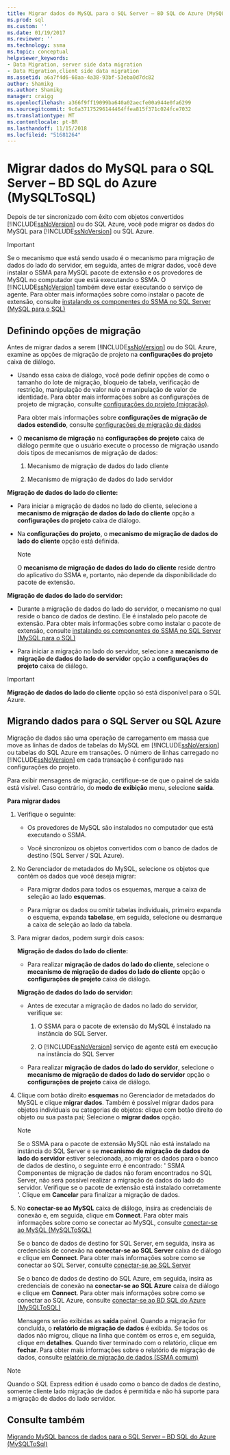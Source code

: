 ```yaml
---
title: Migrar dados do MySQL para o SQL Server – BD SQL do Azure (MySQLToSQL) | Microsoft Docs
ms.prod: sql
ms.custom: ''
ms.date: 01/19/2017
ms.reviewer: ''
ms.technology: ssma
ms.topic: conceptual
helpviewer_keywords:
- Data Migration, server side data migration
- Data Migration,client side data migration
ms.assetid: a6a7f4d6-68aa-4a38-93bf-53eba0d7dc82
author: Shamikg
ms.author: Shamikg
manager: craigg
ms.openlocfilehash: a366f9ff19099ba640a02aecfe00a944e0fa6299
ms.sourcegitcommit: 9c6a37175296144464ffea815f371c024fce7032
ms.translationtype: MT
ms.contentlocale: pt-BR
ms.lasthandoff: 11/15/2018
ms.locfileid: "51681264"
---
```

# <a name="migrating-mysql-data-into-sql-server---azure-sql-db-mysqltosql"></a>Migrar dados do MySQL para o SQL Server – BD SQL do Azure (MySQLToSQL)
Depois de ter sincronizado com êxito com objetos convertidos [!INCLUDE[ssNoVersion](../../includes/ssnoversion-md.md)] ou do SQL Azure, você pode migrar os dados do MySQL para [!INCLUDE[ssNoVersion](../../includes/ssnoversion-md.md)] ou SQL Azure.  
  
> [!IMPORTANT]  
> Se o mecanismo que está sendo usado é o mecanismo para migração de dados do lado do servidor, em seguida, antes de migrar dados, você deve instalar o SSMA para MySQL pacote de extensão e os provedores de MySQL no computador que está executando o SSMA. O [!INCLUDE[ssNoVersion](../../includes/ssnoversion-md.md)] também deve estar executando o serviço de agente. Para obter mais informações sobre como instalar o pacote de extensão, consulte [instalando os componentes do SSMA no SQL Server (MySQL para o SQL)](https://msdn.microsoft.com/6772d0c5-258f-4d7b-afb0-b5f810e71af1)  
  
## <a name="setting-migration-options"></a>Definindo opções de migração  
Antes de migrar dados a serem [!INCLUDE[ssNoVersion](../../includes/ssnoversion-md.md)] ou do SQL Azure, examine as opções de migração de projeto na **configurações do projeto** caixa de diálogo.  
  
-   Usando essa caixa de diálogo, você pode definir opções de como o tamanho do lote de migração, bloqueio de tabela, verificação de restrição, manipulação de valor nulo e manipulação de valor de identidade. Para obter mais informações sobre as configurações de projeto de migração, consulte [configurações do projeto (migração)](https://msdn.microsoft.com/2a3cba9e-cd54-4a8b-b858-8fc4cf2580d9).  
  
    Para obter mais informações sobre **configurações de migração de dados estendido**, consulte [configurações de migração de dados](data-migration-settings-mysqltosql.md)  
  
-   O **mecanismo de migração** na **configurações do projeto** caixa de diálogo permite que o usuário execute o processo de migração usando dois tipos de mecanismos de migração de dados:  
  
    1.  Mecanismo de migração de dados do lado cliente  
  
    2.  Mecanismo de migração de dados do lado servidor  
  
**Migração de dados do lado do cliente:**  
  
-   Para iniciar a migração de dados no lado do cliente, selecione a **mecanismo de migração de dados do lado do cliente** opção a **configurações do projeto** caixa de diálogo.  
  
-   Na **configurações do projeto**, o **mecanismo de migração de dados do lado do cliente** opção está definida.  
  
    > [!NOTE]  
    > O **mecanismo de migração de dados do lado do cliente** reside dentro do aplicativo do SSMA e, portanto, não depende da disponibilidade do pacote de extensão.  
  
**Migração de dados do lado do servidor:**  
  
-   Durante a migração de dados do lado do servidor, o mecanismo no qual reside o banco de dados de destino. Ele é instalado pelo pacote de extensão. Para obter mais informações sobre como instalar o pacote de extensão, consulte [instalando os componentes do SSMA no SQL Server (MySQL para o SQL)](https://msdn.microsoft.com/6772d0c5-258f-4d7b-afb0-b5f810e71af1)  
  
-   Para iniciar a migração no lado do servidor, selecione a **mecanismo de migração de dados do lado do servidor** opção a **configurações do projeto** caixa de diálogo.  
  
> [!IMPORTANT]  
> **Migração de dados do lado do cliente** opção só está disponível para o SQL Azure.  
  
## <a name="migrating-data-to-sql-server-or-sql-azure"></a>Migrando dados para o SQL Server ou SQL Azure  
Migração de dados são uma operação de carregamento em massa que move as linhas de dados de tabelas do MySQL em [!INCLUDE[ssNoVersion](../../includes/ssnoversion-md.md)] ou tabelas do SQL Azure em transações. O número de linhas carregado no [!INCLUDE[ssNoVersion](../../includes/ssnoversion-md.md)] em cada transação é configurado nas configurações do projeto.  
  
Para exibir mensagens de migração, certifique-se de que o painel de saída está visível. Caso contrário, do **modo de exibição** menu, selecione **saída**.  
  
**Para migrar dados**  
  
1.  Verifique o seguinte:  
  
    -   Os provedores de MySQL são instalados no computador que está executando o SSMA.  
  
    -   Você sincronizou os objetos convertidos com o banco de dados de destino (SQL Server / SQL Azure).  
  
2.  No Gerenciador de metadados do MySQL, selecione os objetos que contêm os dados que você deseja migrar:  
  
    -   Para migrar dados para todos os esquemas, marque a caixa de seleção ao lado **esquemas**.  
  
    -   Para migrar os dados ou omitir tabelas individuais, primeiro expanda o esquema, expanda **tabelas**e, em seguida, selecione ou desmarque a caixa de seleção ao lado da tabela.  
  
3.  Para migrar dados, podem surgir dois casos:  
  
    **Migração de dados do lado do cliente:**  
  
    -   Para realizar **migração de dados do lado do cliente**, selecione o **mecanismo de migração de dados do lado do cliente** opção o **configurações de projeto** caixa de diálogo.  
  
    **Migração de dados do lado do servidor:**  
  
    -   Antes de executar a migração de dados no lado do servidor, verifique se:  
  
        1.  O SSMA para o pacote de extensão do MySQL é instalado na instância do SQL Server.  
  
        2.  O [!INCLUDE[ssNoVersion](../../includes/ssnoversion-md.md)] serviço de agente está em execução na instância do SQL Server  
  
    -   Para realizar **migração de dados do lado do servidor**, selecione o **mecanismo de migração de dados do lado do servidor** opção o **configurações de projeto** caixa de diálogo.  
  
4.  Clique com botão direito **esquemas** no Gerenciador de metadados do MySQL e clique **migrar dados**. Também é possível migrar dados para objetos individuais ou categorias de objetos: clique com botão direito do objeto ou sua pasta pai; Selecione o **migrar dados** opção.  
  
    > [!NOTE]  
    > Se o SSMA para o pacote de extensão MySQL não está instalado na instância do SQL Server e se **mecanismo de migração de dados do lado do servidor** estiver selecionada, ao migrar os dados para o banco de dados de destino, o seguinte erro é encontrado: ' SSMA Componentes de migração de dados não foram encontrados no SQL Server, não será possível realizar a migração de dados do lado do servidor. Verifique se o pacote de extensão está instalado corretamente '. Clique em **Cancelar** para finalizar a migração de dados.  
  
5.  No **conectar-se ao MySQL** caixa de diálogo, insira as credenciais de conexão e, em seguida, clique em **Connect**. Para obter mais informações sobre como se conectar ao MySQL, consulte [conectar-se ao MySQL &#40;MySQLToSQL&#41;](../../ssma/mysql/connect-to-mysql-mysqltosql.md)  
  
    Se o banco de dados de destino for SQL Server, em seguida, insira as credenciais de conexão na **conectar-se ao SQL Server** caixa de diálogo e clique em **Connect**. Para obter mais informações sobre como se conectar ao SQL Server, consulte [conectar-se ao SQL Server](https://msdn.microsoft.com/bb8c4bde-cfc2-4636-92ae-5dd24abe9536)  
  
    Se o banco de dados de destino do SQL Azure, em seguida, insira as credenciais de conexão na **conectar-se ao SQL Azure** caixa de diálogo e clique em **Connect**. Para obter mais informações sobre como se conectar ao SQL Azure, consulte [conectar-se ao BD SQL do Azure &#40;MySQLToSQL&#41;](../../ssma/mysql/connect-to-azure-sql-db-mysqltosql.md)  
  
    Mensagens serão exibidas as **saída** painel. Quando a migração for concluída, o **relatório de migração de dados** é exibida. Se todos os dados não migrou, clique na linha que contém os erros e, em seguida, clique em **detalhes**. Quando tiver terminado com o relatório, clique em **fechar**. Para obter mais informações sobre o relatório de migração de dados, consulte [relatório de migração de dados (SSMA comum)](https://msdn.microsoft.com/bbfb9d88-5a98-4980-8d19-c5d78bd0d241)  
  
> [!NOTE]  
> Quando o SQL Express edition é usado como o banco de dados de destino, somente cliente lado migração de dados é permitida e não há suporte para a migração de dados do lado servidor.  
  
## <a name="see-also"></a>Consulte também  
[Migrando MySQL bancos de dados para o SQL Server – BD SQL do Azure &#40;MySQLToSql&#41;](../../ssma/mysql/migrating-mysql-databases-to-sql-server-azure-sql-db-mysqltosql.md)  
  
